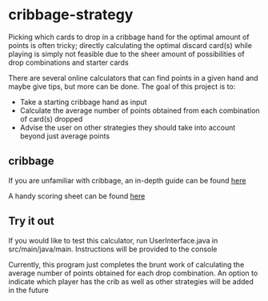 # cribbage-strategy

Picking which cards to drop in a cribbage hand for the optimal amount of points is often tricky;
directly calculating the optimal discard card(s) while playing is simply not feasible due to the
sheer amount of possibilities of drop combinations and starter cards

There are several online calculators that can find points in a given hand and maybe give tips, but
more can be done. The goal of this project is to:

* Take a starting cribbage hand as input
* Calculate the average number of points obtained from each combination of card(s) dropped
* Advise the user on other strategies they should take into account beyond just average points

## cribbage ##

If you are unfamiliar with cribbage, an in-depth guide can be
found [here](https://bicyclecards.com/how-to-play/cribbage/)

A handy scoring sheet can be
found [here](https://i.pinimg.com/originals/f8/c8/82/f8c8821f3094d75847767e61bc54319d.png)

## Try it out ##

If you would like to test this calculator, run UserInterface.java in src/main/java/main.
Instructions will be provided to the console

Currently, this program just completes the brunt work of calculating the average number of points
obtained for each drop combination. An option to indicate which player has the crib as well as other
strategies will be added in the future
